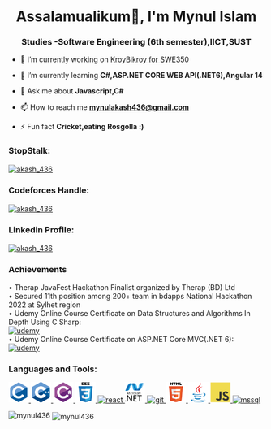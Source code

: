 <h1 align="center">Assalamualikum👋, I'm Mynul Islam</h1>
<h3 align="center">Studies -Software Engineering (6th semester),IICT,SUST</h3>

- 🔭 I’m currently working on [KroyBikroy for SWE350](https://github.com/Mynul436/KroyBikroySite)

- 🌱 I’m currently learning **C#,ASP.NET CORE WEB API(.NET6),Angular 14**

- 💬 Ask me about **Javascript,C#**

- 📫 How to reach me **mynulakash436@gmail.com**

- ⚡ Fun fact **Cricket,eating Rosgolla :)**

<h3 align="left">StopStalk:</h3>
<p align="left">
<a href="https://www.stopstalk.com/user/profile/mynul436" target="blank"><img align="center" src="https://www.stopstalk.com/static/images/stopstalk-logo.png" alt="akash_436" height="30" width="40" /></a>
 </p>

<h3 align="left">Codeforces Handle:</h3>
<p align="left">
<a href="https://codeforces.com/profile/akash_436" target="blank"><img align="center" src="https://encrypted-tbn0.gstatic.com/images?q=tbn:ANd9GcS3COSArGjxmqJUmcLCj9jLgTbICCSanZLpGEvhQb8zrA&s" alt="akash_436" height="30" width="40" /></a>
</p>


<h3 align="left">Linkedin Profile:</h3>
<p align="left">
<a href="https://www.linkedin.com/in/mynul-islam-a5a3a4185/" target="blank"><img align="center" src="https://encrypted-tbn0.gstatic.com/images?q=tbn:ANd9GcRi40qa6LcCAJTsQpQ2LoesgPMLaYv70TTH0yaeV12zug&s" alt="akash_436" height="30" width="40" /></a>
</p>

<h3>Achievements</h3>
<p>
• Therap JavaFest Hackathon Finalist organized by Therap (BD) Ltd <br> 
• Secured 11th position among 200+ team in bdapps National 
Hackathon 2022 at Sylhet region <br> 
• Udemy Online Course Certificate on Data Structures and Algorithms
In Depth Using C Sharp: <br> 
<a href="https://www.udemy.com/certificate/UC-e251c1fe-2eb5-42ff-9f69-6eb38fbf3c3b/" target="_blank" rel="noreferrer"> <img src="https://encrypted-tbn0.gstatic.com/images?q=tbn:ANd9GcQz-ilFzSah7HDuG4ALIK3gE8tQKOx58QLUTBMiUQhdtA&s" alt="udemy" width="40" height="40"/> </a> 
<br> 
• Udemy Online Course Certificate on ASP.NET Core MVC(.NET 6): <br> 
 <a href="https://www.udemy.com/certificate/UC-25724107-72a1-48eb-b4b8-8876d911cc1f/" target="_blank" rel="noreferrer"> <img src="https://encrypted-tbn0.gstatic.com/images?q=tbn:ANd9GcQz-ilFzSah7HDuG4ALIK3gE8tQKOx58QLUTBMiUQhdtA&s" alt="udemy" width="40" height="40"/> </a> 
</p>
<h3 align="left">Languages and Tools:</h3>
<p align="left"> <a href="https://www.cprogramming.com/" target="_blank" rel="noreferrer"> <img src="https://raw.githubusercontent.com/devicons/devicon/master/icons/c/c-original.svg" alt="c" width="40" height="40"/> </a> <a href="https://www.w3schools.com/cpp/" target="_blank" rel="noreferrer"> <img src="https://raw.githubusercontent.com/devicons/devicon/master/icons/cplusplus/cplusplus-original.svg" alt="cplusplus" width="40" height="40"/> </a> <a href="https://www.w3schools.com/cs/" target="_blank" rel="noreferrer"> <img src="https://raw.githubusercontent.com/devicons/devicon/master/icons/csharp/csharp-original.svg" alt="csharp" width="40" height="40"/> </a> <a href="https://www.w3schools.com/css/" target="_blank" rel="noreferrer"> <img src="https://raw.githubusercontent.com/devicons/devicon/master/icons/css3/css3-original-wordmark.svg" alt="css3" width="40" height="40"/> </a><a href="https://reactjs.org/" target="_blank" rel="noreferrer"> <img src="https://upload.wikimedia.org/wikipedia/commons/a/a7/React-icon.svg" alt="react" width="40" height="40"/> </a><a href="https://dotnet.microsoft.com/" target="_blank" rel="noreferrer"> <img src="https://raw.githubusercontent.com/devicons/devicon/master/icons/dot-net/dot-net-original-wordmark.svg" alt="dotnet" width="40" height="40"/> </a><a href="https://git-scm.com/" target="_blank" rel="noreferrer"> <img src="https://www.vectorlogo.zone/logos/git-scm/git-scm-icon.svg" alt="git" width="40" height="40"/> </a> <a href="https://www.w3.org/html/" target="_blank" rel="noreferrer"> <img src="https://raw.githubusercontent.com/devicons/devicon/master/icons/html5/html5-original-wordmark.svg" alt="html5" width="40" height="40"/> </a><a href="https://www.java.com" target="_blank" rel="noreferrer"> <img src="https://raw.githubusercontent.com/devicons/devicon/master/icons/java/java-original.svg" alt="java" width="40" height="40"/> </a> <a href="https://developer.mozilla.org/en-US/docs/Web/JavaScript" target="_blank" rel="noreferrer"> <img src="https://raw.githubusercontent.com/devicons/devicon/master/icons/javascript/javascript-original.svg" alt="javascript" width="40" height="40"/> </a><a href="https://www.microsoft.com/en-us/sql-server" target="_blank" rel="noreferrer"> <img src="https://www.svgrepo.com/show/303229/microsoft-sql-server-logo.svg" alt="mssql" width="40" height="40"/> </a> </p>
<p><img align="left" src="https://github-readme-stats.vercel.app/api/top-langs?username=mynul436&show_icons=true&locale=en&layout=compact" alt="mynul436" /></p>

<p>&nbsp;<img align="center" src="https://github-readme-stats.vercel.app/api?username=mynul436&show_icons=true&locale=en" alt="mynul436" /></p>
